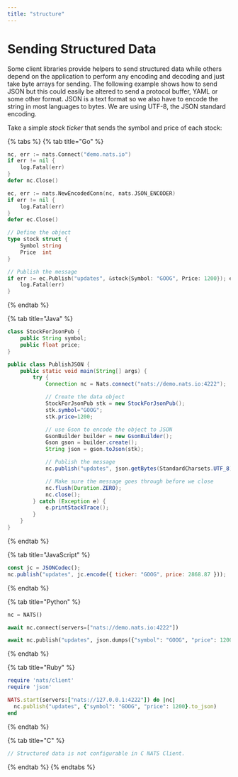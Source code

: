 ```yaml
---
title: "structure"
---
```

# Sending Structured Data

Some client libraries provide helpers to send structured data while others depend on the application to perform any encoding and decoding and just take byte arrays for sending. The following example shows how to send JSON but this could easily be altered to send a protocol buffer, YAML or some other format. JSON is a text format so we also have to encode the string in most languages to bytes. We are using UTF-8, the JSON standard encoding.

Take a simple _stock ticker_ that sends the symbol and price of each stock:

{% tabs %}
{% tab title="Go" %}
```go
nc, err := nats.Connect("demo.nats.io")
if err != nil {
    log.Fatal(err)
}
defer nc.Close()

ec, err := nats.NewEncodedConn(nc, nats.JSON_ENCODER)
if err != nil {
    log.Fatal(err)
}
defer ec.Close()

// Define the object
type stock struct {
    Symbol string
    Price  int
}

// Publish the message
if err := ec.Publish("updates", &stock{Symbol: "GOOG", Price: 1200}); err != nil {
    log.Fatal(err)
}
```
{% endtab %}

{% tab title="Java" %}
```java
class StockForJsonPub {
    public String symbol;
    public float price;
}

public class PublishJSON {
    public static void main(String[] args) {
        try {
            Connection nc = Nats.connect("nats://demo.nats.io:4222");

            // Create the data object
            StockForJsonPub stk = new StockForJsonPub();
            stk.symbol="GOOG";
            stk.price=1200;

            // use Gson to encode the object to JSON
            GsonBuilder builder = new GsonBuilder();
            Gson gson = builder.create();
            String json = gson.toJson(stk);

            // Publish the message
            nc.publish("updates", json.getBytes(StandardCharsets.UTF_8));

            // Make sure the message goes through before we close
            nc.flush(Duration.ZERO);
            nc.close();
        } catch (Exception e) {
            e.printStackTrace();
        }
    }
}
```
{% endtab %}

{% tab title="JavaScript" %}
```javascript
const jc = JSONCodec();
nc.publish("updates", jc.encode({ ticker: "GOOG", price: 2868.87 }));
```
{% endtab %}

{% tab title="Python" %}
```python
nc = NATS()

await nc.connect(servers=["nats://demo.nats.io:4222"])

await nc.publish("updates", json.dumps({"symbol": "GOOG", "price": 1200 }).encode())
```
{% endtab %}

{% tab title="Ruby" %}
```ruby
require 'nats/client'
require 'json'

NATS.start(servers:["nats://127.0.0.1:4222"]) do |nc|
  nc.publish("updates", {"symbol": "GOOG", "price": 1200}.to_json)
end
```
{% endtab %}

{% tab title="C" %}
```c
// Structured data is not configurable in C NATS Client.
```
{% endtab %}
{% endtabs %}

